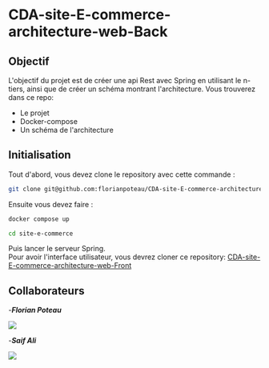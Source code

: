 # CDA-site-E-commerce-architecture-web-Back

## Objectif

L'objectif du projet est de créer une api Rest avec Spring en utilisant le n-tiers, ainsi que de créer un schéma montrant l'architecture.
Vous trouverez dans ce repo:

- Le projet
- Docker-compose
- Un schéma de l'architecture

## Initialisation

Tout d'abord, vous devez clone le repository avec cette commande :

```bash
git clone git@github.com:florianpoteau/CDA-site-E-commerce-architecture-web-Back.git
```

Ensuite vous devez faire :

```bash
docker compose up
```

```bash
cd site-e-commerce
```

Puis lancer le serveur Spring.
<br>
Pour avoir l'interface utilisateur, vous devrez cloner ce repository: [CDA-site-E-commerce-architecture-web-Front](https://github.com/florianpoteau/CDA-site-E-commerce-architecture-web-Front)

## Collaborateurs

-**_Florian Poteau_**

<a href="https://github.com/florianpoteau"><img src="https://img.shields.io/badge/GitHub-100000?style=for-the-badge&logo=github&logoColor=white"></img></a>

-**_Saif Ali_**

<a href="https://github.com/Saif-ALI96"><img src="https://img.shields.io/badge/GitHub-100000?style=for-the-badge&logo=github&logoColor=white"></img></a>
